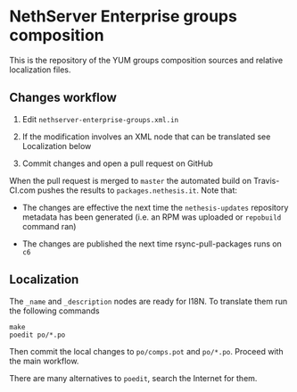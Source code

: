# NethServer Enterprise groups composition

This is the repository of the YUM groups composition sources and relative localization
files.

## Changes workflow

1. Edit `nethserver-enterprise-groups.xml.in`

2. If the modification involves an XML node that can be translated see Localization below

3. Commit changes and open a pull request on GitHub

When the pull request is merged to `master` the automated build on Travis-CI.com
pushes the results to `packages.nethesis.it`. Note that:

* The changes are effective the next time the `nethesis-updates` repository
  metadata has been generated (i.e. an RPM was uploaded or `repobuild` command ran)

* The changes are published the next time rsync-pull-packages runs on `c6`

## Localization

The `_name` and `_description` nodes are ready for I18N. To translate them run the following commands

    make
    poedit po/*.po

Then commit the local changes to `po/comps.pot` and `po/*.po`. Proceed with the main workflow.

There are many alternatives to `poedit`, search the Internet for them.
